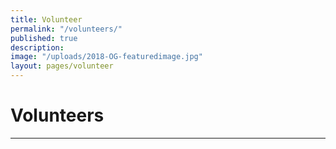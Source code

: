 ```yaml
---
title: Volunteer
permalink: "/volunteers/"
published: true
description: 
image: "/uploads/2018-OG-featuredimage.jpg"
layout: pages/volunteer
---
```


# Volunteers

<hr class="title-divider">